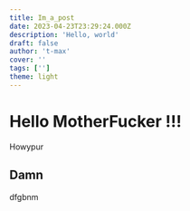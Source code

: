 ```yaml
---
title: Im_a_post
date: 2023-04-23T23:29:24.000Z
description: 'Hello, world'
draft: false
author: 't-max'
cover: ''
tags: ['']
theme: light
---
```


# Hello MotherFucker !!!

Howypur

## Damn

dfgbnm
